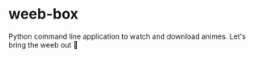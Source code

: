 # weeb-box
Python command line application to watch and download animes. Let's bring the weeb out 🎍
